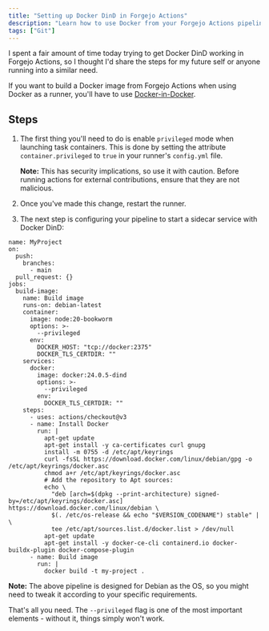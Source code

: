 ```yaml
---
title: "Setting up Docker DinD in Forgejo Actions"
description: "Learn how to use Docker from your Forgejo Actions pipeline."
tags: ["Git"]
---
```


I spent a fair amount of time today trying to get Docker DinD working in Forgejo Actions, so I thought I'd share the steps for my future self or anyone running into a similar need.

If you want to build a Docker image from Forgejo Actions when using Docker as a runner, you'll have to use [Docker-in-Docker](https://www.docker.com/resources/docker-in-docker-containerized-ci-workflows-dockercon-2023/).

## Steps

1. The first thing you'll need to do is enable `privileged` mode when launching task containers. This is done by setting the attribute `container.privileged` to `true` in your runner's `config.yml` file.

   **Note:** This has security implications, so use it with caution. Before running actions for external contributions, ensure that they are not malicious.

2. Once you've made this change, restart the runner.

3. The next step is configuring your pipeline to start a sidecar service with Docker DinD:

```language-yaml
name: MyProject
on:
  push:
    branches:
      - main
  pull_request: {}
jobs:
  build-image:
    name: Build image
    runs-on: debian-latest
    container:
      image: node:20-bookworm
      options: >-
        --privileged
      env:
        DOCKER_HOST: "tcp://docker:2375"
        DOCKER_TLS_CERTDIR: ""
    services:
      docker:
        image: docker:24.0.5-dind
        options: >-
          --privileged
        env:
          DOCKER_TLS_CERTDIR: ""
    steps:
      - uses: actions/checkout@v3
      - name: Install Docker
        run: |
          apt-get update
          apt-get install -y ca-certificates curl gnupg
          install -m 0755 -d /etc/apt/keyrings
          curl -fsSL https://download.docker.com/linux/debian/gpg -o /etc/apt/keyrings/docker.asc
          chmod a+r /etc/apt/keyrings/docker.asc
          # Add the repository to Apt sources:
          echo \
            "deb [arch=$(dpkg --print-architecture) signed-by=/etc/apt/keyrings/docker.asc] https://download.docker.com/linux/debian \
            $(. /etc/os-release && echo "$VERSION_CODENAME") stable" | \
            tee /etc/apt/sources.list.d/docker.list > /dev/null
          apt-get update
          apt-get install -y docker-ce-cli containerd.io docker-buildx-plugin docker-compose-plugin
      - name: Build image
        run: |
          docker build -t my-project .
```

**Note:** The above pipeline is designed for Debian as the OS, so you might need to tweak it according to your specific requirements.

That's all you need. The `--privileged` flag is one of the most important elements - without it, things simply won't work.
